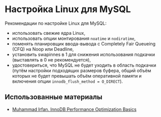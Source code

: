 Настройка Linux для MySQL
=========================

Рекомендации по настройке Linux для MySQL:

- использовать свежие ядра Linux,
- использовать опции монтирования `noatime` и `nodiratime`,
- поменять планировщик ввода-вывода с Completely Fair Queueing (CFQ) на Noop или Deadline,
- установить swapinnes в 1 для снижения использования подкачки (выставлять в 0 не рекомендуется),
- удостовериться, что MySQL не будет уходить в область подкачки (путём настройки подходящих размеров буфера, общий объём которых не будет превышать объём оперативной памяти и включения опции `innodb_flush_method = O_DIRECT`).

Использованные материалы
------------------------

* [Muhammad Irfan. InnoDB Performance Optimization Basics](https://www.percona.com/blog/2013/09/20/innodb-performance-optimization-basics-updated/)
